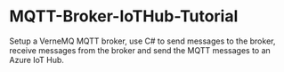# MQTT-Broker-IoTHub-Tutorial
Setup a VerneMQ MQTT broker, use C# to send messages to the broker, receive messages from the broker and send the MQTT messages to an Azure IoT Hub.
